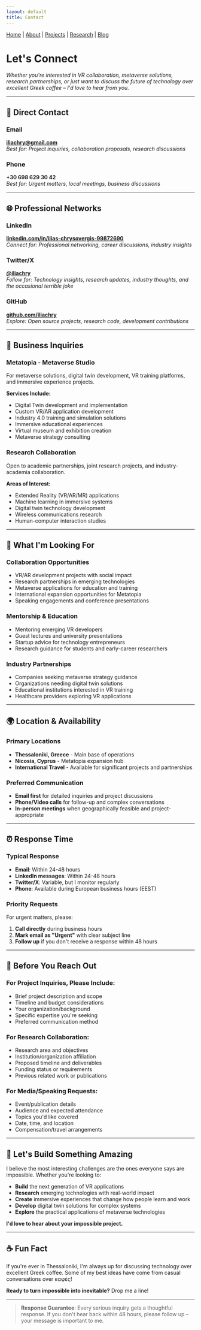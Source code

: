 ```yaml
---
layout: default
title: Contact
---
```


[Home](/) | [About](/about) | [Projects](/projects) | [Research](/research) | [Blog](/blog)

# Let's Connect

*Whether you're interested in VR collaboration, metaverse solutions, research partnerships, or just want to discuss the future of technology over excellent Greek coffee – I'd love to hear from you.*

---

## 📧 Direct Contact

### **Email**
**iliachry@gmail.com**  
*Best for: Project inquiries, collaboration proposals, research discussions*

### **Phone**
**+30 698 629 30 42**  
*Best for: Urgent matters, local meetings, business discussions*

---

## 🌐 Professional Networks

### **LinkedIn**
**[linkedin.com/in/ilias-chrysovergis-99872690](https://linkedin.com/in/ilias-chrysovergis-99872690)**  
*Connect for: Professional networking, career discussions, industry insights*

### **Twitter/X**
**[@iliachry](https://twitter.com/iliachry)**  
*Follow for: Technology insights, research updates, industry thoughts, and the occasional terrible joke*

### **GitHub**
**[github.com/iliachry](https://github.com/iliachry)**  
*Explore: Open source projects, research code, development contributions*

---

## 🏢 Business Inquiries

### **Metatopia - Metaverse Studio**
For metaverse solutions, digital twin development, VR training platforms, and immersive experience projects.

**Services Include:**
- Digital Twin development and implementation
- Custom VR/AR application development  
- Industry 4.0 training and simulation solutions
- Immersive educational experiences
- Virtual museum and exhibition creation
- Metaverse strategy consulting

### **Research Collaboration**
Open to academic partnerships, joint research projects, and industry-academia collaboration.

**Areas of Interest:**
- Extended Reality (VR/AR/MR) applications
- Machine learning in immersive systems
- Digital twin technology development
- Wireless communications research
- Human-computer interaction studies

---

## 🎯 What I'm Looking For

### **Collaboration Opportunities**
- VR/AR development projects with social impact
- Research partnerships in emerging technologies  
- Metaverse applications for education and training
- International expansion opportunities for Metatopia
- Speaking engagements and conference presentations

### **Mentorship & Education**
- Mentoring emerging VR developers
- Guest lectures and university presentations
- Startup advice for technology entrepreneurs
- Research guidance for students and early-career researchers

### **Industry Partnerships**
- Companies seeking metaverse strategy guidance
- Organizations needing digital twin solutions
- Educational institutions interested in VR training
- Healthcare providers exploring VR applications

---

## 🌍 Location & Availability

### **Primary Locations**
- **Thessaloniki, Greece** - Main base of operations
- **Nicosia, Cyprus** - Metatopia expansion hub
- **International Travel** - Available for significant projects and partnerships

### **Preferred Communication**
- **Email first** for detailed inquiries and project discussions
- **Phone/Video calls** for follow-up and complex conversations  
- **In-person meetings** when geographically feasible and project-appropriate

---

## ⏰ Response Time

### **Typical Response**
- **Email**: Within 24-48 hours
- **LinkedIn messages**: Within 24-48 hours  
- **Twitter/X**: Variable, but I monitor regularly
- **Phone**: Available during European business hours (EEST)

### **Priority Requests**
For urgent matters, please:
1. **Call directly** during business hours
2. **Mark email as "Urgent"** with clear subject line
3. **Follow up** if you don't receive a response within 48 hours

---

## 📝 Before You Reach Out

### **For Project Inquiries, Please Include:**
- Brief project description and scope
- Timeline and budget considerations  
- Your organization/background
- Specific expertise you're seeking
- Preferred communication method

### **For Research Collaboration:**
- Research area and objectives
- Institution/organization affiliation
- Proposed timeline and deliverables
- Funding status or requirements
- Previous related work or publications

### **For Media/Speaking Requests:**
- Event/publication details
- Audience and expected attendance
- Topics you'd like covered
- Date, time, and location
- Compensation/travel arrangements

---

## 🤝 Let's Build Something Amazing

I believe the most interesting challenges are the ones everyone says are impossible. Whether you're looking to:

- **Build** the next generation of VR applications
- **Research** emerging technologies with real-world impact  
- **Create** immersive experiences that change how people learn and work
- **Develop** digital twin solutions for complex systems
- **Explore** the practical applications of metaverse technologies

**I'd love to hear about your impossible project.**

---

## ☕ Fun Fact

If you're ever in Thessaloniki, I'm always up for discussing technology over excellent Greek coffee. Some of my best ideas have come from casual conversations over καφές!

**Ready to turn impossible into inevitable?** Drop me a line!

---

> **Response Guarantee**: Every serious inquiry gets a thoughtful response. If you don't hear back within 48 hours, please follow up – your message is important to me.
